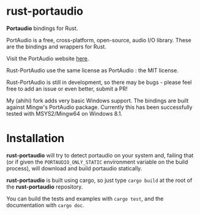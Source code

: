 rust-portaudio
==============

__Portaudio__ bindings for Rust.

PortAudio is a free, cross-platform, open-source, audio I/O library. These are the bindings and wrappers for Rust.

Visit the PortAudio website [here](http://www.portaudio.com/).

Rust-PortAudio use the same license as PortAudio : the MIT license.

Rust-PortAudio is still in development, so there may be bugs - please feel free to add an issue or even better, submit a PR!

My (ahihi) fork adds very basic Windows support. The bindings are built against Mingw's PortAudio package. Currently this has been successfully tested with MSYS2/Mingw64 on Windows 8.1.

# Installation

__rust-portaudio__ will try to detect portaudio on your system and, failing that (or if given the `PORTAUDIO_ONLY_STATIC` environment variable on the build process), will download and build portaudio statically.

__rust-portaudio__ is built using cargo, so just type `cargo build` at the root of the __rust-portaudio__ repository.

You can build the tests and examples with `cargo test`, and the documentation with `cargo doc`.

